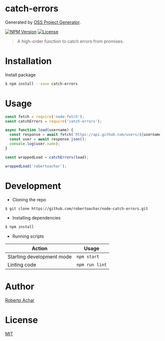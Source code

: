 # catch-errors

Generated by [OSS Project Generator](http://bit.ly/generator-oss-project).

[![NPM Version][npm-badge]][npm-url]
[![License][license-badge]][license-url]

> A high-order function to catch errors from promises.

# Installation

Install package

```bash
$ npm install --save catch-errors
```

# Usage

```js
const fetch = require('node-fetch');
const catchErrors = require('catch-errors');

async function load(username) {
  const response = await fetch(`https://api.github.com/users/${username}`);
  const user = await response.json();
  console.log(user.name);
}

const wrappedLoad = catchErrors(load);

wrappedLoad('robertoachar');
```

# Development

* Cloning the repo

```bash
$ git clone https://github.com/robertoachar/node-catch-errors.git
```

* Installing dependencies

```bash
$ npm install
```

* Running scripts

Action | Usage
---    | ---
Starting development mode | `npm start`
Linting code              | `npm run lint`

# Author

[Roberto Achar](https://twitter.com/robertoachar)

# License

[MIT](https://github.com/robertoachar/node-catch-errors/blob/master/LICENSE)

[npm-badge]: https://img.shields.io/npm/v/catch-errors.svg
[npm-url]: https://www.npmjs.com/package/catch-errors

[license-badge]: https://img.shields.io/github/license/robertoachar/node-catch-errors.svg
[license-url]: https://opensource.org/licenses/MIT
